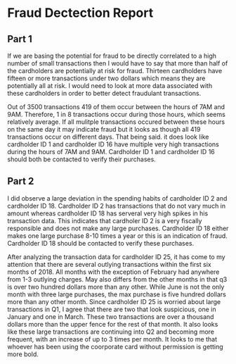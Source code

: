 # Fraud Dectection Report


## Part 1
If we are basing the potential for fraud to be directly correlated to a high number of small transactions then I would have to say that more than half of the cardholders are potentially at risk for fraud. Thirteen cardholders have fifteen or more transactions under two dollars which means they are potentially all at risk.  I would need to look at more data associated with these cardholders in order to better detect fraudulant transactions.

Out of 3500 transactions 419 of them occur between the hours of 7AM and 9AM.  Therefore, 1 in 8 transactions occur during those hours, which seems relatively average. If all mulitple transactions occured between these hours on the same day it may indicate fraud but it looks as though all 419 transactions occur on different days. That being said. it does look like cardholder ID 1 and cardholder ID 16 have multiple very high transactions during the hours of 7AM and 9AM. Cardholder ID 1 and cardholder ID 16 should both be contacted to verify their purchases.


## Part 2
I did observe a large deviation in the spending habits of cardholder ID 2 and cardholder ID 18.  Cardholder ID 2 has transactions that do not vary much in amount whereas cardholder ID 18 has serveral very high spikes in his transaction data.  This indicates that cardholer ID 2 is a very fiscally responsible and does not make any large purchases.  Cardholder ID 18 either makes one large purchase 8-10 times a year or this is an indication of fraud. Cardholder ID 18 should be contacted to verify these purchases.

After analyzing the transaction data for cardholder ID 25, it has come to my attention that there are several outlying transactions within the first six months of 2018. All months with the exception of February had anywhere from 1-3 outlying charges. May also differs from the other months in that q3 is over two hundred dollars more than any other.  While June is not the only month with three large purchases, the max purchase is five hundred dollars more than any other month. Since cardholder ID 25 is worried about large transactions in Q1, I agree that there are two that look suspicious, one in January and one in March. These two transactions are over a thousand dollars more than the upper fence for the rest of that month. It also looks like these large transactions are continuing into Q2 and becoming more frequent, with an increase of up to 3 times per month. It looks to me that whoever has been using the coorporate card without permission is getting more bold.